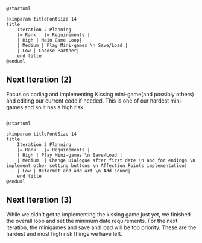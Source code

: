 ```plantuml

@startuml

skinparam titleFontSize 14
title
    Iteration 2 Planning
    |= Rank   |= Requirements |
    | High | Main Game Loop|
    | Medium | Play Mini-games \n Save/Load |
    | Low | Choose Partner|
    end title
@enduml
```
## Next Iteration (2)
Focus on coding and implementing Kissing mini-game(and possibly others) and editing our current code if needed.
This is one of our hardest mini-games and so it has a high risk.

```plantuml

@startuml

skinparam titleFontSize 14
title
    Iteration 3 Planning
    |= Rank   |= Requirements |
    | High | Play Mini-games \n Save/Load |
    | Medium  | Change Dialogue after first date \n and for endings \n implement other setting buttons \n Affection Points implementation|
    | Low | Reformat and add art \n Add sound|
    end title
@enduml
```
## Next Iteration (3)
While we didn't get to implementing the kissing game just yet, we finished the overall loop and set the minimum date requirements.
For the next iteration, the minigames and save and load will be top priority. These are the hardest and most high risk things we have left.

